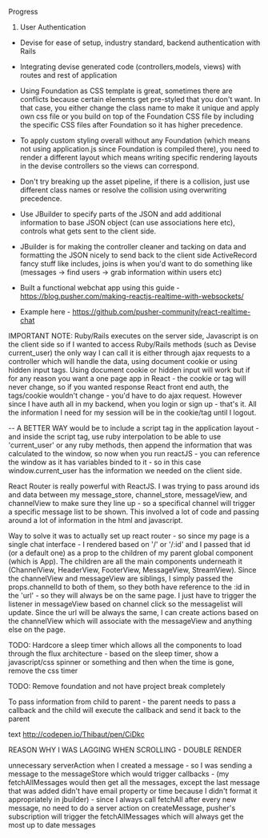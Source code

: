 Progress

1) User Authentication

* Devise for ease of setup, industry standard, backend authentication with Rails

* Integrating devise generated code (controllers,models, views) with routes and rest of application 

* Using Foundation as CSS template is great, sometimes there are conflicts because certain elements get pre-styled that you don't want. In that case, you either change the class name to make it unique and apply own css file or you build on top of the Foundation CSS file by including the specific CSS files after Foundation so it has higher precedence. 

* To apply custom styling overall without any Foundation (which means not using application.js since Foundation is compiled there), you need to render a different layout which means writing specific rendering layouts in the devise controllers so the views can correspond.

* Don't try breaking up the asset pipeline, if there is a collision, just use different class names or resolve the collision using overwriting precedence. 

* Use JBuilder to specify parts of the JSON and add additional information to base JSON object (can use associations here etc), controls what gets sent to the client side.

* JBuilder is for making the controller cleaner and tacking on data and formatting the JSON nicely to send back to the client side
ActiveRecord fancy stuff like includes, joins is when you'd want to do something like (messages -> find users -> grab information within users etc)

* Built a functional webchat app using this guide - https://blog.pusher.com/making-reactjs-realtime-with-websockets/ 
* Example here - https://github.com/pusher-community/react-realtime-chat

IMPORTANT NOTE: Ruby/Rails executes on the server side, Javascript is on the client side so
if I wanted to access Ruby/Rails methods (such as Devise current_user) the only way I can
call it is either through ajax requests to a controller which will handle the data, using document
cookie or using hidden input tags. Using document cookie or hidden input will work but if for any
reason you want a one page app in React - the cookie or tag will never change, so if you wanted
response React front end auth, the tags/cookie wouldn't change - you'd have to do ajax request.
However since I have auth all in my backend, when you login or sign up - that's it. All the 
information I need for my session will be in the cookie/tag until I logout. 

-- A BETTER WAY would be to include a script tag in the application layout - and inside the 
script tag, use ruby interpolation to be able to use 'current_user' or any ruby methods, then
append the information that was calculated to the window, so now when you run reactJS - you
can reference the window as it has variables binded to it - so in this case window.current_user has the information we needed on the client side.

React Router is really powerful with ReactJS. I was trying to pass around ids and data between my message_store, channel_store, messageView, and channelView to make sure they line up - so a specifical channel will trigger a specific message list to be shown. This involved a lot of code and passing around a lot of information in the html and javascript. 

Way to solve it was to actually set up react router - so since my page is a single chat interface - I rendered based on '/' or '/:id' and I passed that id (or a default one) as a prop to the children of my parent global component (which is App). The children are all the main components underneath it (ChannelView, HeaderView, FooterView, MessageView, StreamView). Since the channelView and messageView are siblings, I simply passed the props.channelId to both of them, so they both have reference to the :id in the 'url' - so they will always be on the same page. I just have to trigger the listener in messageView based on channel click so the messagelist will update. Since the url will be always the same, I can create actions based on the channelView which will associate with the messageView and anything else on the page.





TODO: Hardcore a sleep timer which allows all the components to load through the flux architecture -
based on the sleep timer, show a javascript/css spinner or something and then when the time is gone,
remove the css timer

TODO: Remove foundation and not have project break completely

To pass information from child to parent - the parent needs to pass a callback and the child will
execute the callback and send it back to the parent

text http://codepen.io/Thibaut/pen/CiDkc


REASON WHY I WAS LAGGING WHEN SCROLLING - DOUBLE RENDER

unnecessary serverAction when I created a message - so I was sending a message to the
messageStore which would trigger callbacks - (my fetchAllMessages would then get all 
the messages, except the last message that was added didn't have email property or time
because I didn't format it appropriately in jbuilder) - since I always call fetchAll
after every new message, no need to do a server action on createMessage, pusher's subscription will trigger the fetchAllMessages which will always get the most up to date
messages